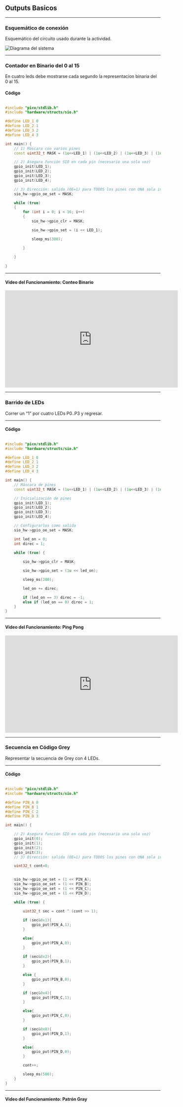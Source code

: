 ## Outputs Basicos

---

### Esquemático de conexión

Esquemático del circuito usado durante la actividad.

![Diagrama del sistema](imgs/esquematico_tarea2.jpg)

---

### Contador en Binario del 0 al 15

En cuatro leds debe mostrarse cada segundo la representacion binaria del 0 al 15.

#### Código
```C++

#include "pico/stdlib.h"
#include "hardware/structs/sio.h"

#define LED_1 0
#define LED_2 1
#define LED_3 2
#define LED_4 3

int main() {
    // 1) Máscara con varios pines
    const uint32_t MASK = (1u<<LED_1) | (1u<<LED_2) | (1u<<LED_3) | (1u<<LED_4);

    // 2) Asegura función SIO en cada pin (necesario una sola vez)
    gpio_init(LED_1);
    gpio_init(LED_2);
    gpio_init(LED_3);
    gpio_init(LED_4);

    // 3) Dirección: salida (OE=1) para TODOS los pines con UNA sola instrucción
    sio_hw->gpio_oe_set = MASK;

    while (true)
    {
        for (int i = 0; i < 16; i++)
        {
            sio_hw->gpio_clr = MASK;

            sio_hw->gpio_set = (i << LED_1); 

            sleep_ms(300);

        }
        
    }
    
}
```

---

#### Video del Funcionamiento: Conteo Binario

<iframe width="560" height="315" src="https://www.youtube.com/embed/_ftI-0LC81w?si=wnw4_X4xBERAbGJs" title="YouTube video player" frameborder="0" allow="accelerometer; autoplay; clipboard-write; encrypted-media; gyroscope; picture-in-picture; web-share" referrerpolicy="strict-origin-when-cross-origin" allowfullscreen></iframe>

---

### Barrido de LEDs

Correr un “1” por cuatro LEDs P0..P3 y regresar.

---

#### Código

```C++

#include "pico/stdlib.h"
#include "hardware/structs/sio.h"

#define LED_1 0
#define LED_2 1
#define LED_3 2
#define LED_4 3

int main() {
    // Máscara de pines
    const uint32_t MASK = (1u<<LED_1) | (1u<<LED_2) | (1u<<LED_3) | (1u<<LED_4);

    // Inicialización de pines
    gpio_init(LED_1);
    gpio_init(LED_2);
    gpio_init(LED_3);
    gpio_init(LED_4);

    // Configurarlos como salida
    sio_hw->gpio_oe_set = MASK;

    int led_on = 0;
    int direc = 1;

    while (true) {
        
        sio_hw->gpio_clr = MASK;

        sio_hw->gpio_set = (1u << led_on);

        sleep_ms(200);

        led_on += direc;

        if (led_on == 3) direc = -1;
        else if (led_on == 0) direc = 1;
    }
}
```

---

#### Video del Funcionamiento: Ping Pong

<iframe width="560" height="315" src="https://www.youtube.com/embed/QlIf3CXV05M?si=2pwDABFDf-_5cfmW" title="YouTube video player" frameborder="0" allow="accelerometer; autoplay; clipboard-write; encrypted-media; gyroscope; picture-in-picture; web-share" referrerpolicy="strict-origin-when-cross-origin" allowfullscreen></iframe>

---

### Secuencia en Código Grey

Representar la secuencia de Grey con 4 LEDs.

---

#### Código

```C++

#include "pico/stdlib.h"
#include "hardware/structs/sio.h"

#define PIN_A 0
#define PIN_B 1
#define PIN_C 2
#define PIN_D 3

int main() {

    // 2) Asegura función SIO en cada pin (necesario una sola vez)
    gpio_init(0);
    gpio_init(1);
    gpio_init(2);
    gpio_init(3);
    // 3) Dirección: salida (OE=1) para TODOS los pines con UNA sola instrucción

    uint32_t cont=0;

    
    sio_hw->gpio_oe_set = (1 << PIN_A);
    sio_hw->gpio_oe_set = (1 << PIN_B);
    sio_hw->gpio_oe_set = (1 << PIN_C);
    sio_hw->gpio_oe_set = (1 << PIN_D);

    while (true) {
    
        uint32_t sec = cont ^ (cont >> 1);

        if (sec&0x1){
            gpio_put(PIN_A,1);
        }

        else{
            gpio_put(PIN_A,0);
        }
        
        if (sec&0x2){
            gpio_put(PIN_B,1);
        }

        else {
            gpio_put(PIN_B,0);
        }

        if (sec&0x4){
            gpio_put(PIN_C,1);	
        }

        else{
            gpio_put(PIN_C,0);
        }

        if (sec&0x8){
            gpio_put(PIN_D,1);		
        }

        else{
            gpio_put(PIN_D,0);
        }

        cont++;

        sleep_ms(500);
    }
}
```

---

#### Video del Funcionamiento: Patrón Gray